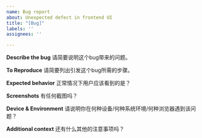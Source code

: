 ```yaml
---
name: Bug report
about: Unexpected defect in frontend UI
title: "[Bug]"
labels: ''
assignees: ''

---
```


**Describe the bug**
请简要说明这个bug带来的问题。


**To Reproduce**
请简要列出引发这个bug所需的步骤。


**Expected behavior**
正常情况下用户应该看到的是？


**Screenshots**
有任何截图吗？


**Device & Environment**
请说明你在何种设备/何种系统环境/何种浏览器遇到该问题？


**Additional context**
还有什么其他的注意事项吗？
